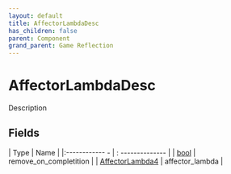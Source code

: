```yaml
---
layout: default
title: AffectorLambdaDesc
has_children: false
parent: Component
grand_parent: Game Reflection
---
```

# AffectorLambdaDesc
Description 

## Fields
| Type | Name |
|:------------ - | : -------------- |
| [bool](game-reflection/components/bool.md) | remove_on_completition |
| [AffectorLambda4](game-reflection/components/affector_lambda4.md) | affector_lambda |
